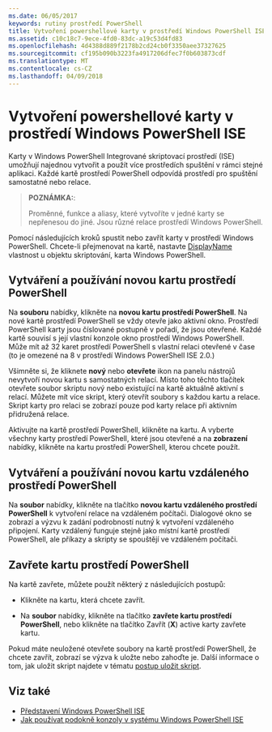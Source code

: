```yaml
---
ms.date: 06/05/2017
keywords: rutiny prostředí PowerShell
title: Vytvoření powershellové karty v prostředí Windows PowerShell ISE
ms.assetid: c10c18c7-9ece-4fd0-83dc-a19c53d4fd83
ms.openlocfilehash: 4d4388d889f2178b2cd24cb0f3350aee37327625
ms.sourcegitcommit: cf195b090b3223fa4917206dfec7f0b603873cdf
ms.translationtype: MT
ms.contentlocale: cs-CZ
ms.lasthandoff: 04/09/2018
---
```

# <a name="how-to-create-a-powershell-tab-in-windows-powershell-ise"></a>Vytvoření powershellové karty v prostředí Windows PowerShell ISE

Karty v Windows PowerShell Integrované skriptovací prostředí (ISE) umožňují najednou vytvořit a použít více prostředích spuštění v rámci stejné aplikaci.
Každé kartě prostředí PowerShell odpovídá prostředí pro spuštění samostatné nebo relace.

> **POZNÁMKA:**:
>
> Proměnné, funkce a aliasy, které vytvoříte v jedné karty se nepřenesou do jiné. Jsou různé relace prostředí Windows PowerShell.

Pomocí následujících kroků spustit nebo zavřít karty v prostředí Windows PowerShell.
Chcete-li přejmenovat na kartě, nastavte [DisplayName](The-PowerShellTab-Object.md#displayname) vlastnost u objektu skriptování, karta Windows PowerShell.

## <a name="to-create-and-use-a-new-powershell-tab"></a>Vytváření a používání novou kartu prostředí PowerShell

Na **souboru** nabídky, klikněte na **novou kartu prostředí PowerShell**. Na nové kartě prostředí PowerShell se vždy otevře jako aktivní okno.
Prostředí PowerShell karty jsou číslované postupně v pořadí, že jsou otevřené.
Každé kartě souvisí s její vlastní konzole okno prostředí Windows PowerShell.
Může mít až 32 karet prostředí PowerShell s vlastní relaci otevřené v čase (to je omezené na 8 v prostředí Windows PowerShell ISE 2.0.)

Všimněte si, že kliknete **nový** nebo **otevřete** ikon na panelu nástrojů nevytvoří novou kartu s samostatných relací.
Místo toho těchto tlačítek otevřete soubor skriptu nový nebo existující na kartě aktuálně aktivní s relací.
Můžete mít více skript, který otevřít soubory s každou kartu a relace.
Skript karty pro relaci se zobrazí pouze pod karty relace při aktivním přidružená relace.

Aktivujte na kartě prostředí PowerShell, klikněte na kartu. A vyberte všechny karty prostředí PowerShell, které jsou otevřené a na **zobrazení** nabídky, klikněte na kartu prostředí PowerShell, kterou chcete použít.

## <a name="to-create-and-use-a-new-remote-powershell-tab"></a>Vytváření a používání novou kartu vzdáleného prostředí PowerShell

Na **soubor** nabídky, klikněte na tlačítko **novou kartu vzdáleného prostředí PowerShell** k vytvoření relace na vzdáleném počítači.
Dialogové okno se zobrazí a výzvu k zadání podrobností nutný k vytvoření vzdáleného připojení.
Karty vzdálený funguje stejně jako místní kartě prostředí PowerShell, ale příkazy a skripty se spouštějí ve vzdáleném počítači.

## <a name="to-close-a-powershell-tab"></a>Zavřete kartu prostředí PowerShell

Na kartě zavřete, můžete použít některý z následujících postupů:

- Klikněte na kartu, která chcete zavřít.

- Na **soubor** nabídky, klikněte na tlačítko **zavřete kartu prostředí PowerShell**, nebo klikněte na tlačítko Zavřít (**X**) active karty zavřete kartu.

Pokud máte neuložené otevřete soubory na kartě prostředí PowerShell, že chcete zavřít, zobrazí se výzva k uložte nebo zahoďte je.
Další informace o tom, jak uložit skript najdete v tématu [postup uložit skript](How-to-Write-and-Run-Scripts-in-the-Windows-PowerShell-ISE.md#how-to-save-a-script).

## <a name="see-also"></a>Viz také

- [Představení Windows PowerShell ISE](Introducing-the-Windows-PowerShell-ISE.md)
- [Jak používat podokně konzoly v systému Windows PowerShell ISE](How-to-Use-the-Console-Pane-in-the-Windows-PowerShell-ISE.md)
